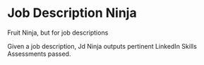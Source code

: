 # Job Description Ninja

Fruit Ninja, but for job descriptions

Given a job description, Jd Ninja outputs pertinent LinkedIn Skills Assessments passed.
